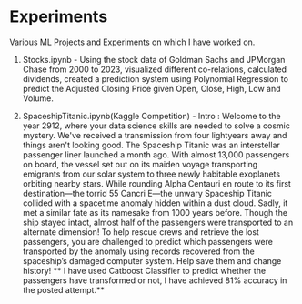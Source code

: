 # Experiments
Various ML Projects and Experiments on which I have worked on.

1) Stocks.ipynb - Using the stock data of Goldman Sachs and JPMorgan Chase from 2000 to 2023, visualized different co-relations, calculated dividends, created a prediction system using Polynomial Regression to predict the Adjusted Closing Price given Open, Close, High, Low and Volume. 

2) SpaceshipTitanic.ipynb(Kaggle Competition) - Intro : Welcome to the year 2912, where your data science skills are needed to solve a cosmic mystery.
We've received a transmission from four lightyears away and things aren't looking good.
The Spaceship Titanic was an interstellar passenger liner launched a month ago. With almost 13,000 passengers on board, the vessel set out on its maiden voyage transporting emigrants from our solar system to three newly habitable exoplanets orbiting nearby stars.
While rounding Alpha Centauri en route to its first destination—the torrid 55 Cancri E—the unwary Spaceship Titanic collided with a spacetime anomaly hidden within a dust cloud. Sadly, it met a similar fate as its namesake from 1000 years before. Though the ship stayed intact, almost half of the passengers were transported to an alternate dimension!
To help rescue crews and retrieve the lost passengers, you are challenged to predict which passengers were transported by the anomaly using records recovered from the spaceship’s damaged computer system.
Help save them and change history!
** I have used Catboost Classifier to predict whether the passengers have transformed or not, I have achieved 81% accuracy in the posted attempt.**
